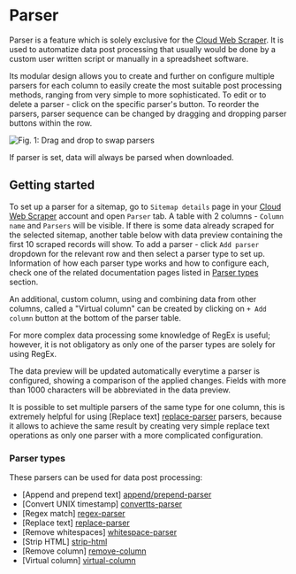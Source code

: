 # Parser

Parser is a feature which is solely exclusive for the [Cloud Web Scraper][cloud]. It is used to automatize data post processing that
usually would be done by a custom user written script or manually in a spreadsheet software. 

Its modular design allows you to create and further on configure multiple parsers for each column to easily create the most suitable post processing methods, 
ranging from very simple to more sophisticated. To edit or to delete a parser - click on the specific parser's button. 
To reorder the parsers, parser sequence can be changed by dragging and dropping parser buttons within the row.

![Fig. 1: Drag and drop to swap parsers][drag-n-drop]

If parser is set, data will always be parsed when downloaded.

## Getting started
 
To set up a parser for a sitemap, go to `Sitemap details` page in your [Cloud Web Scraper][cloud] account and open 
`Parser` tab. A table with 2 columns - `Column name` and `Parsers` will be visible. If there is some data already scraped for the selected sitemap, 
another table below with data preview containing the first 10 scraped records will show. To add a parser - click 
`Add parser` dropdown for the relevant row and then select a parser type to set up. Information of how each parser type works and how to configure each, check one of the related documentation pages listed in [Parser types](#parser-types) section. 

An additional, custom column, using and combining data from other columns, called a "Virtual column" can be created by clicking on `+ Add column` button at the bottom of the parser table.

For more complex data processing some knowledge of RegEx is useful; however, it is not obligatory as only one of the parser types are solely for 
using RegEx.

The data preview will be updated automatically everytime a parser is configured, showing a comparison of the applied changes. 
Fields with more than 1000 characters will be abbreviated in the data preview. 

It is possible to set multiple parsers of the same type for one column, this is extremely helpful for using [Replace text]
[replace-parser] parsers, because it allows to achieve the same result by creating very simple replace text operations as 
only one parser with a more complicated configuration.

### Parser types

These parsers can be used for data post processing:

 * [Append and prepend text] [append/prepend-parser]
 * [Convert UNIX timestamp] [convertts-parser]
 * [Regex match] [regex-parser]
 * [Replace text] [replace-parser]
 * [Remove whitespaces] [whitespace-parser]
 * [Strip HTML] [strip-html]
 * [Remove column] [remove-column]
 * [Virtual column] [virtual-column]

 
 [append/prepend-parser]: Parser/Append%20and%20prepend%20text.md
 [convertts-parser]: Parser/Convert%20UNIX%20timestamp.md
 [regex-parser]: Parsers/Regex%20parser.md
 [replace-parser]: Parsers/Replace%20parser.md
 [whitespace-parser]: Parsers/Remove%20whitespaces.md
 [strip-html]: Parsers/Strip%20HTML.md
 [remove-column]: Parsers/Remove%20column.md
 [virtual-column]: Parsers/Virtual%20column.md
 [drag-n-drop]: images/parsers/drag-n-drop.gif
 [cloud]: https://cloud.webscraper.io/
 
